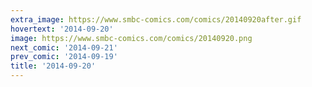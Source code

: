 ```yaml
---
extra_image: https://www.smbc-comics.com/comics/20140920after.gif
hovertext: '2014-09-20'
image: https://www.smbc-comics.com/comics/20140920.png
next_comic: '2014-09-21'
prev_comic: '2014-09-19'
title: '2014-09-20'
---
```


